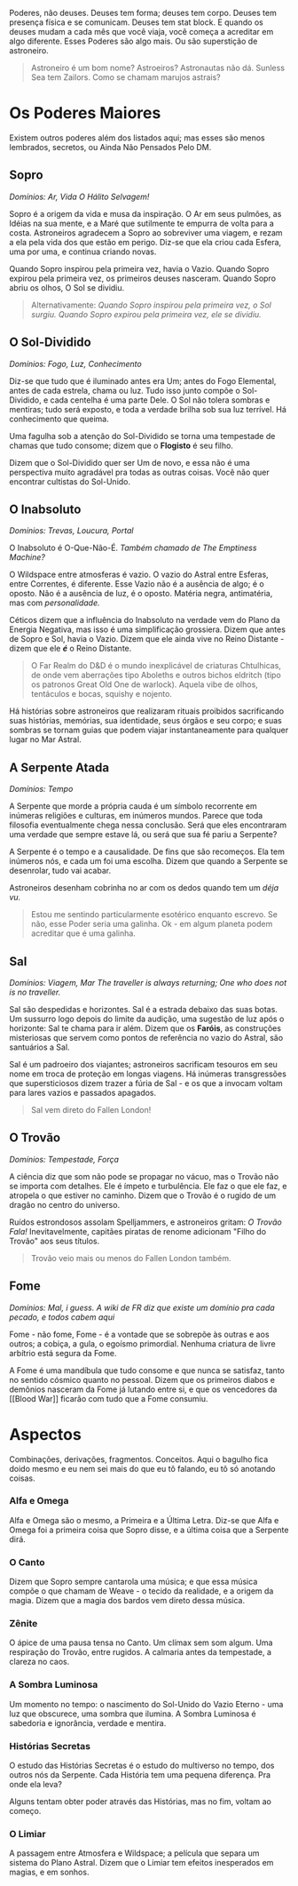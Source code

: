 Poderes, não deuses. Deuses tem forma; deuses tem corpo. Deuses tem presença física e se comunicam. 
Deuses tem stat block.
E quando os deuses mudam a cada mês que você viaja, você começa a acreditar em algo diferente.
Esses Poderes são algo mais. Ou são superstição de astroneiro.

> Astroneiro é um bom nome? Astroeiros? Astronautas não dá. Sunless Sea tem Zailors. Como se chamam marujos astrais?

# Os Poderes Maiores
Existem outros poderes além dos listados aqui; mas esses são menos lembrados, secretos, ou Ainda Não Pensados Pelo DM. 

## Sopro
*Domínios: Ar, Vida*
*O Hálito Selvagem!*

Sopro é a origem da vida e musa da inspiração. O Ar em seus pulmões, as Idéias na sua mente, e a Maré que sutilmente te empurra de volta para a costa. Astroneiros agradecem a Sopro ao sobreviver uma viagem, e rezam a ela pela vida dos que estão em perigo. Diz-se que ela criou cada Esfera, uma por uma, e continua criando novas.

Quando Sopro inspirou pela primeira vez, havia o Vazio. Quando Sopro expirou pela primeira vez, os primeiros deuses nasceram. Quando Sopro abriu os olhos, O Sol se dividiu.

> Alternativamente: *Quando Sopro inspirou pela primeira vez, o Sol surgiu. Quando Sopro expirou pela primeira vez, ele se dividiu.* 

## O Sol-Dividido
*Domínios: Fogo, Luz, Conhecimento*

Diz-se que tudo que é iluminado antes era Um; antes do Fogo Elemental, antes de cada estrela, chama ou luz. Tudo isso junto compõe o Sol-Dividido, e cada centelha é uma parte Dele. O Sol não tolera sombras e mentiras; tudo será exposto, e toda a verdade brilha sob sua luz terrível. Há conhecimento que queima. 

Uma fagulha sob a atenção do Sol-Dividido se torna uma tempestade de chamas que tudo consome; dizem que o **Flogisto** é seu filho.  

Dizem que o Sol-Dividido quer ser Um de novo, e essa não é uma perspectiva muito agradável pra todas as outras coisas. Você não quer encontrar cultistas do Sol-Unido.

## O Inabsoluto
*Domínios: Trevas, Loucura, Portal*

O Inabsoluto é O-Que-Não-É. *Também chamado de The Emptiness Machine?*

O Wildspace entre atmosferas é vazio. O vazio do Astral entre Esferas, entre Correntes, é diferente. Esse Vazio não é a ausência de algo; é o oposto. Não é a ausência de luz, é o oposto. Matéria negra, antimatéria, mas com *personalidade.*

Céticos dizem que a influência do Inabsoluto na verdade vem do Plano da Energia Negativa, mas isso é uma simplificação grossiera. Dizem que antes de Sopro e Sol, havia o Vazio. Dizem que ele ainda vive no Reino Distante - dizem que ele ***é*** o Reino Distante.

> O Far Realm do D&D é o mundo inexplicável de criaturas Chtulhicas, de onde vem aberrações tipo Aboleths e outros bichos eldritch (tipo os patronos Great Old One de warlock). Aquela vibe de olhos, tentáculos e bocas, squishy e nojento.

Há histórias sobre astroneiros que realizaram rituais proibidos sacrificando suas histórias, memórias, sua identidade, seus órgãos e seu corpo; e suas sombras se tornam guias que podem viajar instantaneamente para qualquer lugar  no Mar Astral. 

## A Serpente Atada
*Domínios: Tempo*

A Serpente que morde a própria cauda é um símbolo recorrente em inúmeras religiões e culturas, em inúmeros mundos. Parece que toda filosofia eventualmente chega nessa conclusão. Será que eles encontraram uma verdade que sempre estave lá, ou será que sua fé pariu a Serpente?

A Serpente é o tempo e a causalidade. De fins que são recomeços. Ela tem inúmeros nós, e cada um foi uma escolha. Dizem que quando a Serpente se desenrolar, tudo vai acabar. 

Astroneiros desenham cobrinha no ar com os dedos quando tem um *déja vu.* 

> Estou me sentindo particularmente esotérico enquanto escrevo. Se não, esse Poder seria uma galinha. Ok - em algum planeta podem acreditar que é uma galinha.

## Sal
*Domínios: Viagem, Mar*
*The traveller is always returning; One who does not is no traveller.*

Sal são despedidas e horizontes. Sal é a estrada debaixo das suas botas. Um sussurro logo depois do limite da audição, uma sugestão de luz após o horizonte: Sal te chama para ir além. Dizem que os **Faróis**, as construções misteriosas que servem como pontos de referência no vazio do Astral, são santuários a Sal.

Sal é um padroeiro dos viajantes; astroneiros sacrificam tesouros em seu nome em troca de proteção em longas viagens. Há inúmeras transgressões que supersticiosos dizem trazer a fúria de Sal - e os que a invocam voltam para lares vazios e passados apagados. 

> Sal vem direto do Fallen London! 

## O Trovão
*Domínios: Tempestade, Força*

A ciência diz que som não pode se propagar no vácuo, mas o Trovão não se importa com detalhes. Ele é ímpeto e turbulência. Ele faz o que ele faz, e atropela o que estiver no caminho. Dizem que o Trovão é o rugido de um dragão no centro do universo. 

Ruídos estrondosos assolam Spelljammers, e astroneiros gritam: *O Trovão Fala!* Inevitavelmente, capitães piratas de renome adicionam "Filho do Trovão" aos seus títulos. 

> Trovão veio mais ou menos do Fallen London também.


## Fome
*Domínios: Mal, i guess. A wiki de FR diz que existe um domínio pra cada pecado, e todos cabem aqui*

Fome - não fome, Fome - é a vontade que se sobrepõe às outras e aos outros; a cobiça, a gula, o egoísmo primordial. Nenhuma criatura de livre arbítrio está segura da Fome.

A Fome é uma mandíbula que tudo consome e que nunca se satisfaz, tanto no sentido cósmico quanto no pessoal. Dizem que os primeiros diabos e demônios nasceram da Fome já lutando entre si, e que os vencedores da [[Blood War]] ficarão com tudo que a Fome consumiu. 

# Aspectos
Combinações, derivações, fragmentos. Conceitos. Aqui o bagulho fica doido mesmo e eu nem sei mais do que eu tô falando, eu tô só anotando coisas.

### Alfa e Omega
Alfa e Omega são o mesmo, a Primeira e a Última Letra. Diz-se que Alfa e Omega foi a primeira coisa que Sopro disse, e a última coisa que a Serpente dirá. 

### O Canto
Dizem que Sopro sempre cantarola uma música; e que essa música compõe o que chamam de Weave - o tecido da realidade, e a origem da magia. Dizem que a magia dos bardos vem direto dessa música.

### Zênite
O ápice de uma pausa tensa no Canto. Um clímax sem som algum. Uma respiração do Trovão, entre rugidos. A calmaria antes da tempestade, a clareza no caos.

### A Sombra Luminosa
Um momento no tempo: o nascimento do Sol-Unido do Vazio Eterno - uma luz que obscurece, uma sombra que ilumina. A Sombra Luminosa é sabedoria e ignorância, verdade e mentira. 

### Histórias Secretas
O estudo das Histórias Secretas é o estudo do multiverso no tempo, dos outros nós da Serpente. Cada História tem uma pequena diferença. Pra onde ela leva?

Alguns tentam obter poder através das Histórias, mas no fim, voltam ao começo. 

### O Limiar
A passagem entre Atmosfera e Wildspace; a película que separa um sistema do Plano Astral. Dizem que o Limiar tem efeitos inesperados em magias, e em sonhos. 